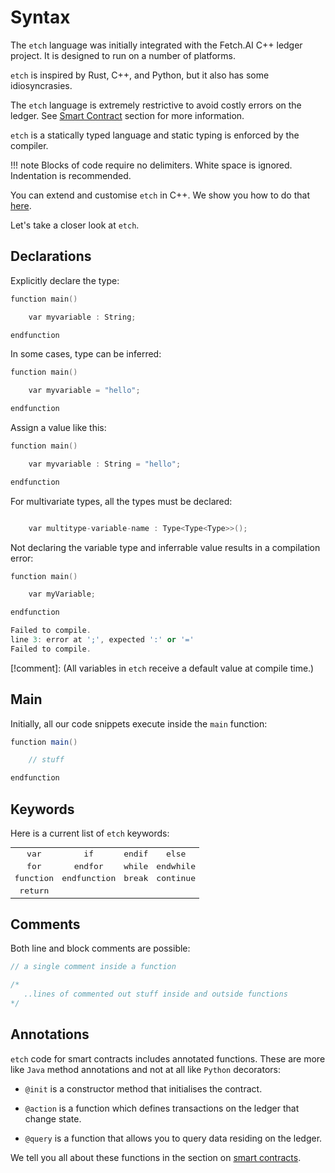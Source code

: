 <h1>Syntax</h1>

The `etch` language was initially integrated with the Fetch.AI C++ ledger project. It is designed to run on a number of platforms. 

`etch` is inspired by Rust, C++, and Python, but it also has some idiosyncrasies. 

The `etch` language is extremely restrictive to avoid costly errors on the ledger. See [Smart Contract](smart-contract-intro.md) section for more information. 

`etch` is a statically typed language and static typing is enforced by the compiler. 

!!! note
	Blocks of code require no delimiters. White space is ignored. Indentation is recommended.

You can extend and customise `etch` in C++. We show you how to do that [here](extending-etch.md).

Let's take a closer look at `etch`.


## Declarations

Explicitly declare the type:

``` c++
function main()

	var myvariable : String;

endfunction
```

In some cases, type can be inferred:

``` c++
function main()

    var myvariable = "hello";

endfunction
```

Assign a value like this:

``` c++
function main()

	var myvariable : String = "hello";

endfunction
```


For multivariate types, all the types must be declared:

``` c++

    var multitype-variable-name : Type<Type<Type>>();

```

Not declaring the variable type and inferrable value results in a compilation error:

``` c++
function main()

    var myVariable;

endfunction 

Failed to compile.
line 3: error at ';', expected ':' or '='
Failed to compile.
```

[!comment]: (All variables in `etch` receive a default value at compile time.)

## Main

Initially, all our code snippets execute inside the `main` function:

``` java
function main()

	// stuff

endfunction
```

## Keywords

Here is a current list of `etch` keywords:


<table align="center" style="font-family: monospace;">
    <tr>
        <td align="center">var</td>
        <td align="center">if</td>
        <td align="center">endif</td>
        <td align="center">else</td>
    </tr>
    <tr>
        <td align="center">for</td>
        <td align="center">endfor</td>
        <td align="center">while</td>
        <td align="center">endwhile</td>
    </tr>
    <tr>
        <td align="center">function</td>
        <td align="center">endfunction</td>
        <td align="center">break</td>
        <td align="center">continue</td>
    </tr>
    <tr>
        <td align="center">return</td>
        <td align="center"></td>
        <td align="center"></td>
        <td align="center"></td>
    </tr>
</table>


## Comments

Both line and block comments are possible:  

``` c++
// a single comment inside a function

/* 
   ..lines of commented out stuff inside and outside functions
*/
```


## Annotations

`etch` code for smart contracts includes annotated functions. These are more like `Java` method annotations and not at all like `Python` decorators:

* `@init` is a constructor method that initialises the contract.

* `@action` is a function which defines transactions on the ledger that change state.

* `@query` is a function that allows you to query data residing on the ledger.



We tell you all about these functions in the section on [smart contracts](smart-contract-intro.md).

